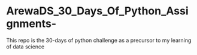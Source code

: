 # ArewaDS_30_Days_Of_Python_Assignments-
This repo is the 30-days of python challenge as a precursor to my learning of data science
